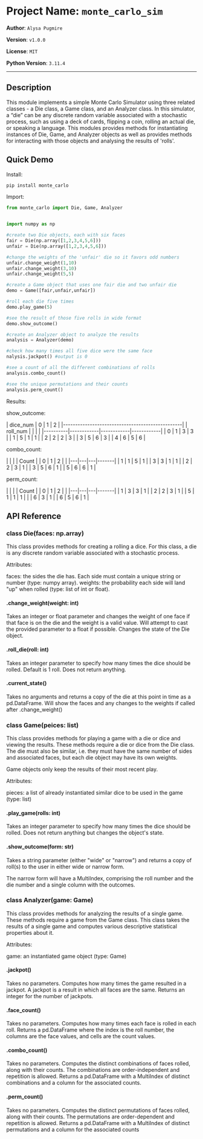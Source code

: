 # Project Name: `monte_carlo_sim`

**Author**: `Alysa Pugmire`

**Version**: `v1.0.0`

**License**: `MIT`

**Python Version**: `3.11.4`

---

## Description

This module implements a simple Monte Carlo Simulator using three related classes - a Die class, a Game class, and an Analyzer class. In this simulator, a “die” can be any discrete random variable associated with a stochastic process, such as using a deck of cards, flipping a coin, rolling an actual die, or speaking a language. This modules provides methods for instantiating instances of Die, Game, and Analyzer objects as well as provides methods for interacting with those objects and analysing the results of 'rolls'.

## Quick Demo

Install:
```python
pip install monte_carlo
```

Import:
```python
from monte_carlo import Die, Game, Analyzer
```

```python

import numpy as np

#create two Die objects, each with six faces
fair = Die(np.array([1,2,3,4,5,6]))
unfair = Die(np.array([1,2,3,4,5,6]))

#change the weights of the 'unfair' die so it favors odd numbers
unfair.change_weight(1,10)
unfair.change_weight(3,10)
unfair.change_weight(5,5)

#create a Game object that uses one fair die and two unfair die
demo = Game([fair,unfair,unfair])

#roll each die five times
demo.play_game(5)

#see the result of those five rolls in wide format
demo.show_outcome()

#create an Analyzer object to analyze the results
analysis = Analyzer(demo)

#check how many times all five dice were the same face
nalysis.jackpot() #output is 0

#see a count of all the different combinations of rolls
analysis.combo_count()

#see the unique permutations and their counts
analysis.perm_count()
```
Results:

show_outcome:

| dice_num |     0      |     1      |     2      |
|-------------------------------------------------|
| roll_num |            |            |            |
|----------|------------|------------|------------|
|    0     |     1      |     3      |     3      |
|    1     |     5      |     1      |     1      |
|    2     |     2      |     2      |     3      |
|    3     |     5      |     6      |     3      |
|    4     |     6      |     5      |     6      |


combo_count:

|   |   |   | Count |
| 0 | 1 | 2 |       |
|---|---|---|-------|
| 1 | 1 | 5 | 1     |
| 3 | 3 | 1 | 1     |
| 2 | 2 | 3 | 1     |
| 3 | 5 | 6 | 1     |
| 5 | 6 | 6 | 1     |

perm_count:

|   |   |   | Count |
| 0 | 1 | 2 |       |
|---|---|---|-------|
| 1 | 3 | 3 | 1     |
| 2 | 2 | 3 | 1     |
| 5 | 1 | 1 | 1     |
|   | 6 | 3 | 1     |
| 6 | 5 | 6 | 1     |


## API Reference

### class Die(faces: np.array)

This class provides methods for creating a rolling a dice. For this class, a die is any discrete random variable associated with a stochastic process. 
    
Attributes:
    
faces: the sides the die has. Each side must contain a unique string or number (type: numpy array).
weights: the probability each side will land "up" when rolled (type: list of int or float).

#### .change_weight(weight: int)

Takes an integer or float parameter and changes the weight of one face if that face is on the die and the weight is a valid value. Will attempt to cast the provided parameter to a float if possible. Changes the state of the Die object.

#### .roll_die(roll: int)

Takes an integer parameter to specify how many times the dice should be rolled. Default is 1 roll. Does not return anything.

#### .current_state()

Takes no arguments and returns a copy of the die at this point in time as a pd.DataFrame. Will show the faces and any changes to the weights if called after .change_weight()

### class Game(peices: list)

This class provides methods for playing a game with a die or dice and viewing the results. These methods require a die or dice from the Die class. The die must also be similar, i.e. they must have the same number of sides and associated faces, but each die object may have its own weights.

Game objects only keep the results of their most recent play.

Attributes:
    
pieces: a list of already instantiated similar dice to be used in the game (type: list)

#### .play_game(rolls: int)

Takes an integer parameter to specify how many times the dice should be rolled. Does not return anything but changes the object's state.

#### .show_outcome(form: str)

Takes a string parameter (either "wide" or "narrow") and returns a copy of roll(s) to the user in either wide or narrow form.
     
The narrow form will have a MultiIndex, comprising the roll number and the die number and a single column with the outcomes.

### class Analyzer(game: Game)

This class provides methods for analyzing the results of a single game. These methods require a game from the Game class. This class takes the results of a single game and computes various descriptive statistical properties about it.

Attributes:
    
game: an instantiated game object (type: Game)

#### .jackpot()

Takes no parameters. Computes how many times the game resulted in a jackpot. A jackpot is a result in which all faces are the same. Returns an integer for the number of jackpots.

#### .face_count()

Takes no parameters. Computes how many times each face is rolled in each roll. Returns a pd.DataFrame where the index is the roll number, the columns are the face values, and cells are the count values.

#### .combo_count()

Takes no parameters. Computes the distinct combinations of faces rolled, along with their counts. The combinations are order-independent and repetition is allowed. Returns a pd.DataFrame with a MultiIndex of distinct combinations and a column for the associated counts.

#### .perm_count()

Takes no parameters. Computes the distinct permutations of faces rolled, along with their counts. The permutations are order-dependent and repetition is allowed. Returns a pd.DataFrame with a MultiIndex of distinct permutations and a column for the associated counts

